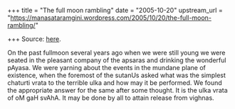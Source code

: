 +++
title = "The full moon rambling"
date = "2005-10-20"
upstream_url = "https://manasataramgini.wordpress.com/2005/10/20/the-full-moon-rambling/"

+++
Source: [here](https://manasataramgini.wordpress.com/2005/10/20/the-full-moon-rambling/).

On the past fullmoon several years ago when we were still young we were seated in the pleasant company of the apsaras and drinking the wonderful pAyasa. We were yarning about the events in the mundane plane of existence, when the foremost of the sutanUs asked what was the simplest chaturti vrata to the terrible ulka and how may it be performed. We found the appropriate answer for the same after some thought. It is the ulka vrata of oM gaH svAhA. It may be done by all to attain release from vighnas.

